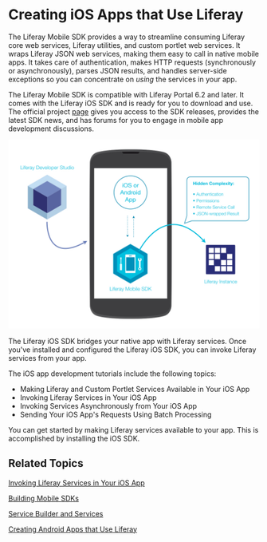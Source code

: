 # Creating iOS Apps that Use Liferay [](id=creating-ios-apps-that-use-liferay)

The Liferay Mobile SDK provides a way to streamline consuming Liferay core web 
services, Liferay utilities, and custom portlet web services. It wraps Liferay
JSON web services, making them easy to call in native mobile apps. It takes care
of authentication, makes HTTP requests (synchronously or asynchronously), parses
JSON results, and handles server-side exceptions so you can concentrate on
*using* the services in your app. 

The Liferay Mobile SDK is compatible with Liferay Portal 6.2 and later. It comes
with the Liferay iOS SDK and is ready for you to download and use. The official
project
[page](https://www.liferay.com/community/liferay-projects/liferay-mobile-sdk/overview)
gives you access to the SDK releases, provides the latest SDK news, and has
forums for you to engage in mobile app development discussions.

![Figure 1: Liferay's Mobile SDK enables your native app to communicate with Liferay.](../../images/mobile-sdk-diagram.png)

The Liferay iOS SDK bridges your native app with Liferay services. Once you've 
installed and configured the Liferay iOS SDK, you can invoke Liferay services 
from your app. 

The iOS app development tutorials include the following topics: 

- Making Liferay and Custom Portlet Services Available in Your iOS App
- Invoking Liferay Services in Your iOS App
- Invoking Services Asynchronously from Your iOS App
- Sending Your iOS App's Requests Using Batch Processing

You can get started by making Liferay services available to your app. This is 
accomplished by installing the iOS SDK.

## Related Topics [](id=related-topics)

[Invoking Liferay Services in Your iOS App](/develop/tutorials/-/knowledge_base/6-2/invoking-liferay-services-in-your-ios-app)

[Building Mobile SDKs](/develop/tutorials/-/knowledge_base/6-2/building-mobile-sdks)

[Service Builder and Services](/develop/tutorials/-/knowledge_base/6-2/service-builder)

[Creating Android Apps that Use Liferay](/develop/tutorials/-/knowledge_base/6-2/creating-android-apps-that-use-liferay)
